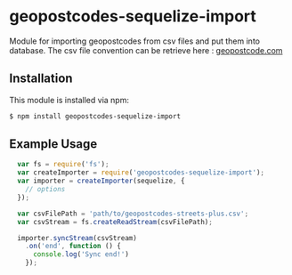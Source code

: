 # geopostcodes-sequelize-import

Module for importing geopostcodes from csv files and put them into database.
The csv file convention can be retrieve here : [geopostcode.com](http://www.geopostcodes.com/)

## Installation

This module is installed via npm:

``` bash
$ npm install geopostcodes-sequelize-import
```

## Example Usage

``` js
  var fs = require('fs');
  var createImporter = require('geopostcodes-sequelize-import');
  var importer = createImporter(sequelize, {
    // options
  });

  var csvFilePath = 'path/to/geopostcodes-streets-plus.csv';
  var csvStream = fs.createReadStream(csvFilePath);

  importer.syncStream(csvStream)
    .on('end', function () {
      console.log('Sync end!')
    });
```
